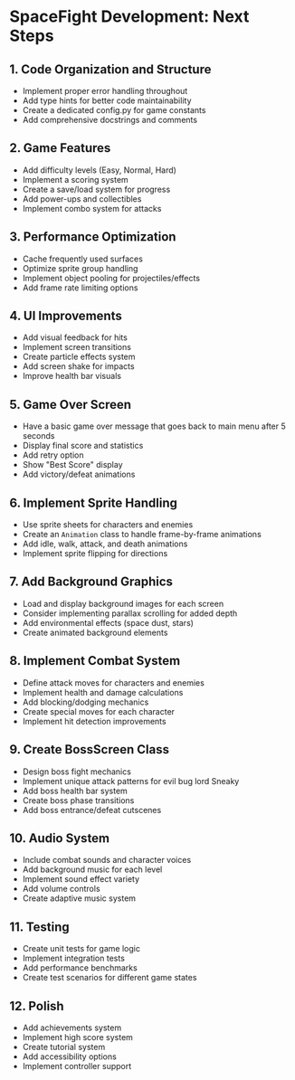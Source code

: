 # SpaceFight Development: Next Steps

## 1. Code Organization and Structure
- Implement proper error handling throughout
- Add type hints for better code maintainability 
- Create a dedicated config.py for game constants
- Add comprehensive docstrings and comments

## 2. Game Features
- Add difficulty levels (Easy, Normal, Hard)
- Implement a scoring system
- Create a save/load system for progress
- Add power-ups and collectibles
- Implement combo system for attacks

## 3. Performance Optimization
- Cache frequently used surfaces
- Optimize sprite group handling
- Implement object pooling for projectiles/effects
- Add frame rate limiting options

## 4. UI Improvements
- Add visual feedback for hits
- Implement screen transitions
- Create particle effects system
- Add screen shake for impacts
- Improve health bar visuals

## 5. Game Over Screen
- Have a basic game over message that goes back to main menu after 5 seconds
- Display final score and statistics
- Add retry option
- Show "Best Score" display
- Add victory/defeat animations

## 6. Implement Sprite Handling
- Use sprite sheets for characters and enemies
- Create an `Animation` class to handle frame-by-frame animations
- Add idle, walk, attack, and death animations
- Implement sprite flipping for directions

## 7. Add Background Graphics
- Load and display background images for each screen
- Consider implementing parallax scrolling for added depth
- Add environmental effects (space dust, stars)
- Create animated background elements

## 8. Implement Combat System
- Define attack moves for characters and enemies
- Implement health and damage calculations
- Add blocking/dodging mechanics
- Create special moves for each character
- Implement hit detection improvements

## 9. Create BossScreen Class
- Design boss fight mechanics
- Implement unique attack patterns for evil bug lord Sneaky
- Add boss health bar system
- Create boss phase transitions
- Add boss entrance/defeat cutscenes

## 10. Audio System
- Include combat sounds and character voices
- Add background music for each level
- Implement sound effect variety
- Add volume controls
- Create adaptive music system

## 11. Testing
- Create unit tests for game logic
- Implement integration tests
- Add performance benchmarks
- Create test scenarios for different game states

## 12. Polish
- Add achievements system
- Implement high score system
- Create tutorial system
- Add accessibility options
- Implement controller support

